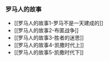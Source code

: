 ### 罗马人的故事

- [[罗马人的故事1-罗马不是一天建成的]]
- [[罗马人的故事2-布匿战争]]
- [[罗马人的故事3-胜者的迷思]]
- [[罗马人的故事4-凯撒时代上]]
- [[罗马人的故事5-凯撒时代下]]